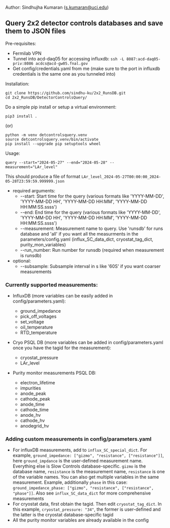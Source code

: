 Author: Sindhujha Kumaran (s.kumaran@uci.edu)

## Query 2x2 detector controls databases and save them to JSON files 

Pre-requisites: 
- Fermilab VPN
- Tunnel into acd-daq05 for accessing influxdb: `ssh -L 8087:acd-daq05-priv:8086 acdcs@acd-gw05.fnal.gov`
- Get config/credentials.yaml from me (make sure to the port in influxdb credentials is the same one as you tunneled into)

Installation:
```
git clone https://github.com/sindhu-ku/2x2_RunsDB.git
cd 2x2_RunsDB/DetectorControlsQuery/
```
Do a simple pip install or setup a virtual environment:
```
pip3 install .
```
(or)
```
python -m venv detcontrolsquery.venv
source detcontrolsquery.venv/bin/activate
pip install --upgrade pip setuptools wheel
```
Usage:
```
query --start="2024-05-27" --end="2024-05-28" --measurement="LAr_level"
```

This should produce a file of format `LAr_level_2024-05-27T00:00:00_2024-05-28T23:59:59.999999.json`

- required arguments:
  - --start: Start time for the query (various formats like 'YYYY-MM-DD', 'YYYY-MM-DD HH', 'YYYY-MM-DD HH:MM', 'YYYY-MM-DD HH:MM:SS.ssss')
  - --end: End time for the query (various formats like 'YYYY-MM-DD', 'YYYY-MM-DD HH', 'YYYY-MM-DD HH:MM', 'YYYY-MM-DD HH:MM:SS.ssss')
  - --measurement: Measurement name to query. Use 'runsdb' for runs database and 'all' if you want all the measurments in the parameters/config.yaml (influx_SC_data_dict, cryostat_tag_dict, purity_mon_variables)
  - --run_number: Run number for runsdb (required when measurement is runsdb)
- optional:
  - --subsample: Subsample interval in s like '60S' if you want coarser measurements

### Currently supported measurements:
  - InfluxDB (more variables can be easily added in config/parameters.yaml):
    - ground_impedance
    - pick_off_voltages
    - set_voltage
    - oil_temperature
    - RTD_temperature
    
  - Cryo PSQL DB (more variables can be added in config/parameters.yaml once you have the tagid for the measurement):
    - cryostat_pressure
    - LAr_level

  - Purity monitor measurements PSQL DB:
    - electron_lifetime
    - impurities
    - anode_peak
    - cathode_peak
    - anode_time
    - cathode_time
    - anode_hv
    - cathode_hv
    - anodegrid_hv
      
### Adding custom measurements in config/parameters.yaml

- For influxDB measurements, add to `influx_SC_special_dict`. For example, `ground_impedance: ["gizmo", "resistance", ["resistance"]]`, here `ground_impdance` is the user-defined measurement name. Everything else is Slow Controls database-specific. `gizmo` is the database name, `resistance` is the measurement name, `resistance` is one of the variable names. You can also get multiple variables in the same measurement. Example, additionally `phase` in this case: `ground_impedance_phase: ["gizmo", "resistance", ["resistance", "phase"]]`. Also see `influx_SC_data_dict` for more comprehensive measurements
- For cryostat data, first obtain the tagid. Then edit `cryostat_tag_dict`. In this example, `cryostat_pressure: "34"`, the former is user-defined and the latter is the cryostat database-specific tagid
- All the purity monitor variables are already available in the config
